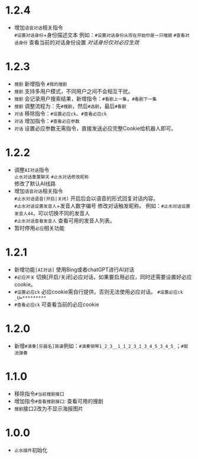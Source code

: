 # 1.2.4
* 增加`语音对话`相关指令  
  `#设置对话身份`+身份描述文本 例如：`#设置对话身份从现在开始你是一只喵娘`
  `#查看对话身份` 查看当前的对话身份设置
  *对话身份仅对必应生效*

# 1.2.3
* `搜剧` 新增指令 `#我的搜剧`  
* `搜剧` 支持多用户模式，不同用户之间不会相互干扰。 
* `搜剧` 会记录用户搜索结果，新增指令：`#看剧上一集`，`#看剧下一集` 
* `搜剧` 调整流程为：先`#搜剧`，然后`#选剧`，最后`#看剧`
* `对话` 移除指令：`#设置必应ck`、`#查看必应ck`
* `对话` 增加指令：`#查看必应参数`
* `对话` 设置必应参数无需指令，直接发送必应完整Cookie给机器人即可。

# 1.2.2
* 调整`AI对话`指令  
  `止水对话重置聊天` `#止水对话修改昵称`  
  修改了默认AI线路  
* 增加`语音对话`相关指令  
  `#止水对话语音(开启|关闭)` 开启后会以语音的形式回复对话内容。  
  `#止水对话设置发音人`+发音人数字编号  修改对话触发昵称。 例如：`#止水对话设置发音人44`，可以切换不同的发音人  
  `#止水对话查看发音人` 查看可用的发音人列表。  
* 暂时停用`必应`相关功能  

# 1.2.1
* 新增功能`[AI对话]` 使用Bing或者chatGPT进行AI对话  
* `#必应开关` 切换[开启/关闭]必应对话，如果要启用必应，同时还需要设置好必应cookie。  
* `#设置必应ck` 必应cookie需自行提供，否则无法使用必应对话。 `#设置必应ck _U=*********`  
* `#查看必应ck` 可查看当前的必应cookie  

# 1.2.0
* 新增`#演奏[乐器名]简谱`例如：`#演奏钢琴1_2_3__1_1_2_3_1_3_4_5_3_4_5_`；`#取消弹奏`  

# 1.1.0
* 移除指令`#当前搜剧接口`  
* 增加指令`#查看搜剧接口`: 查看可用的搜剧  
* `搜剧`接口2改为不显示海报图片  

# 1.0.0
* `止水插件`初始化  
